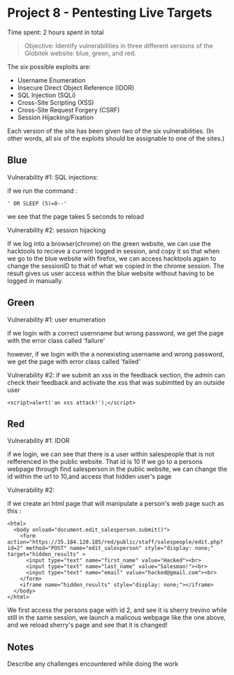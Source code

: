 # Project 8 - Pentesting Live Targets

Time spent: 2 hours spent in total

> Objective: Identify vulnerabilities in three different versions of the Globitek website: blue, green, and red.

The six possible exploits are:
* Username Enumeration
* Insecure Direct Object Reference (IDOR)
* SQL Injection (SQLi)
* Cross-Site Scripting (XSS)
* Cross-Site Request Forgery (CSRF)
* Session Hijacking/Fixation

Each version of the site has been given two of the six vulnerabilities. (In other words, all six of the exploits should be assignable to one of the sites.)

## Blue

Vulnerability #1: SQL injections:

if we run the command :
```
' OR SLEEP (5)=0--'
```    
we see that the page takes 5 seconds to reload

Vulnerability #2: session hijacking

If we log into a browser(chrome) on the green website, we can use the hacktools to recieve a current
logged in session, and copy it so that when we go to the blue website with firefox, we can access hacktools again to change the sessionID to that of what we copied in the chrome session.
The result gives us user access within the blue website without having to be logged in manually.


## Green

Vulnerability #1: user enumeration

if we login with a correct usernname but wrong password, we get the page with the 
error class called 'failure'

however, if we login with the a nonexisting username and wrong password, we get the page with 
error class called 'failed' 



Vulnerability #2:
if we submit an xss in the feedback section, the admin can check their feedback and activate the 
xss that was subimtted by an outside user
```
<script>alert('an xss attack!');</script>
```    

## Red

Vulnerability #1: IDOR  

if we login, we can see that there is a user within salespeople that is not refferenced in the
public website. That id is 10
If we go to a persons webpage through find salesperson in the public website, we can change the id 
within the url to 10,and access that hidden user's page



Vulnerability #2:

if we create an html page that will manipulate a person's web page such as this :
```
<html>
  <body onload="document.edit_salesperson.submit()">
    <form action="https://35.184.120.185/red/public/staff/salespeople/edit.php?id=2" method="POST" name="edit_salesperson" style="display: none;" target="hidden_results" >
      <input type="text" name="first_name" value="Hacked"><br>
      <input type="text" name="last_name" value="Salesman!"><br>
      <input type="text" name="email" value="hacked@gmail.com"><br>
    </form>
    <iframe name="hidden_results" style="display: none;"></iframe>
  </body>
</html>
```
We first access the persons page with id 2, and see it is sherry trevino
while still in the same session, we launch a malicous webpage like the one above, and we reload
sherry's page and see that it is changed!

## Notes

Describe any challenges encountered while doing the work

